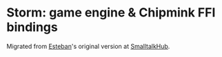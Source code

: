 # Storm: game engine & Chipmink FFI bindings

Migrated from [Esteban][]'s original version at [SmalltalkHub][].

[esteban]: https://github.com/estebanlm
[smalltalkhub]: http://smalltalkhub.com/#!/~estebanlm/Storm
